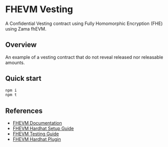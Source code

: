 # FHEVM Vesting

A Confidential Vesting contract using Fully Homomorphic Encryption (FHE) using Zama fhEVM.

## Overview

An example of a vesting contract that do not reveal released nor releasable amounts.

## Quick start

```bash
npm i
npm t
```

## References

- [FHEVM Documentation](https://docs.zama.ai/fhevm)
- [FHEVM Hardhat Setup Guide](https://docs.zama.ai/protocol/solidity-guides/getting-started/setup)
- [FHEVM Testing Guide](https://docs.zama.ai/protocol/solidity-guides/development-guide/hardhat/write_test)
- [FHEVM Hardhat Plugin](https://docs.zama.ai/protocol/solidity-guides/development-guide/hardhat)
